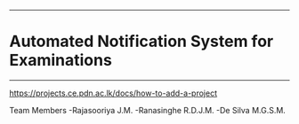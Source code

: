 ___
# Automated Notification System for Examinations
___

https://projects.ce.pdn.ac.lk/docs/how-to-add-a-project

Team Members
-Rajasooriya J.M.
-Ranasinghe R.D.J.M.
-De Silva M.G.S.M.
